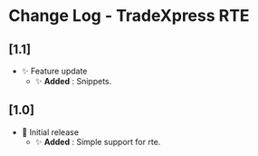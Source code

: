 # Change Log - TradeXpress RTE

## [1.1]

- ✨ Feature update
    - ✨ **Added** : Snippets.

## [1.0]

- 🎉 Initial release
    - ✨ **Added** : Simple support for rte.
